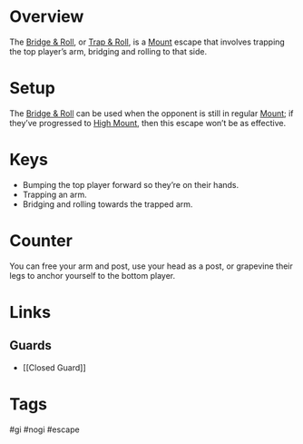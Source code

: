 # Overview
The <u>Bridge & Roll</u>, or <u>Trap & Roll</u>, is a [Mount](obsidian://open?vault=Obsidian-BJJ-Notes&file=Positions%2FMount) escape that involves trapping the top player’s arm, bridging and rolling to that side.
# Setup
The <u>Bridge & Roll</u> can be used when the opponent is still in regular [Mount](obsidian://open?vault=Obsidian-BJJ-Notes&file=Positions%2FMount); if they’ve progressed to [High Mount](obsidian://open?vault=Obsidian-BJJ-Notes&file=Positions%2FHigh%20Mount), then this escape won’t be as effective.
# Keys
- Bumping the top player forward so they’re on their hands.
- Trapping an arm.
- Bridging and rolling towards the trapped arm.
# Counter
You can free your arm and post, use your head as a post, or grapevine their legs to anchor yourself to the bottom player.
# Links
## Guards
- [[Closed Guard]]
# Tags
#gi #nogi #escape 